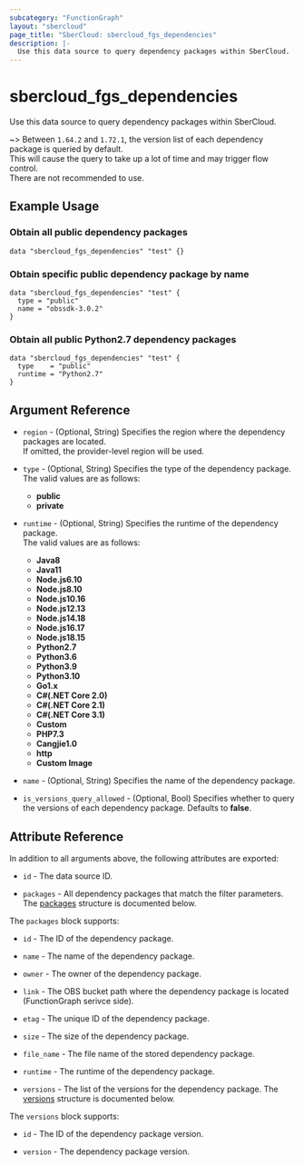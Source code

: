 ```yaml
---
subcategory: "FunctionGraph"
layout: "sbercloud"
page_title: "SberCloud: sbercloud_fgs_dependencies"
description: |-
  Use this data source to query dependency packages within SberCloud.
---
```


# sbercloud_fgs_dependencies

Use this data source to query dependency packages within SberCloud.

~> Between `1.64.2` and `1.72.1`, the version list of each dependency package is queried by default.
   <br>This will cause the query to take up a lot of time and may trigger flow control.
   <br>There are not recommended to use.

## Example Usage

### Obtain all public dependency packages

```hcl
data "sbercloud_fgs_dependencies" "test" {}
```

### Obtain specific public dependency package by name

```hcl
data "sbercloud_fgs_dependencies" "test" {
  type = "public"
  name = "obssdk-3.0.2"
}
```

### Obtain all public Python2.7 dependency packages

```hcl
data "sbercloud_fgs_dependencies" "test" {
  type    = "public"
  runtime = "Python2.7"
}
```

## Argument Reference

* `region` - (Optional, String) Specifies the region where the dependency packages are located.  
  If omitted, the provider-level region will be used.

* `type` - (Optional, String) Specifies the type of the dependency package.  
  The valid values are as follows:
  + **public**
  + **private**

* `runtime` - (Optional, String) Specifies the runtime of the dependency package.  
  The valid values are as follows:
  + **Java8**
  + **Java11**
  + **Node.js6.10**
  + **Node.js8.10**
  + **Node.js10.16**
  + **Node.js12.13**
  + **Node.js14.18**
  + **Node.js16.17**
  + **Node.js18.15**
  + **Python2.7**
  + **Python3.6**
  + **Python3.9**
  + **Python3.10**
  + **Go1.x**
  + **C#(.NET Core 2.0)**
  + **C#(.NET Core 2.1)**
  + **C#(.NET Core 3.1)**
  + **Custom**
  + **PHP7.3**
  + **Cangjie1.0**
  + **http**
  + **Custom Image**

* `name` - (Optional, String) Specifies the name of the dependency package.

* `is_versions_query_allowed` - (Optional, Bool) Specifies whether to query the versions of each dependency package.
  Defaults to **false**.

## Attribute Reference

In addition to all arguments above, the following attributes are exported:

* `id` - The data source ID.

* `packages` - All dependency packages that match the filter parameters.
  The [packages](#dependency_packages) structure is documented below.

<a name="dependency_packages"></a>
The `packages` block supports:

* `id` - The ID of the dependency package.

* `name` - The name of the dependency package.

* `owner` - The owner of the dependency package.

* `link` - The OBS bucket path where the dependency package is located (FunctionGraph serivce side).

* `etag` - The unique ID of the dependency package.

* `size` - The size of the dependency package.

* `file_name` - The file name of the stored dependency package.

* `runtime` - The runtime of the dependency package.

* `versions` - The list of the versions for the dependency package.
  The [versions](#dependency_versions) structure is documented below.

<a name="dependency_versions"></a>
The `versions` block supports:

* `id` - The ID of the dependency package version.

* `version` - The dependency package version.
